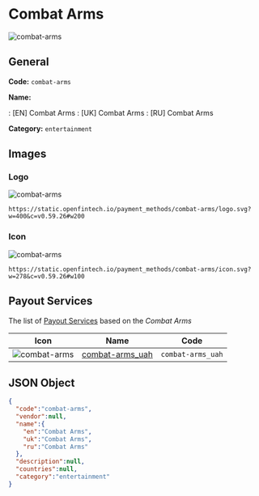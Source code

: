 
# Combat Arms 
![combat-arms](https://static.openfintech.io/payment_methods/combat-arms/logo.svg?w=400&c=v0.59.26#w200)  

## General 
**Code:** `combat-arms` 
 
**Name:** 
 
:	[EN] Combat Arms 
:	[UK] Combat Arms 
:	[RU] Combat Arms 
 
**Category:** `entertainment` 
 

## Images 

### Logo 
![combat-arms](https://static.openfintech.io/payment_methods/combat-arms/logo.svg?w=400&c=v0.59.26#w200)  

```
https://static.openfintech.io/payment_methods/combat-arms/logo.svg?w=400&c=v0.59.26#w200
```  

### Icon 
![combat-arms](https://static.openfintech.io/payment_methods/combat-arms/icon.svg?w=278&c=v0.59.26#w100)  

```
https://static.openfintech.io/payment_methods/combat-arms/icon.svg?w=278&c=v0.59.26#w100
```  

## Payout Services 
 
The list of [Payout Services](/payout-services/) based on the _Combat Arms_ 

|Icon|Name|Code| 
|:---:|:---:|:---:| 
|![combat-arms](https://static.openfintech.io/payout_methods/combat-arms/icon.png?w=278&c=v0.59.26#w40) |[combat-arms_uah](/payout-services/combat-arms_uah/)|`combat-arms_uah`| 
 

## JSON Object 

```json
{
  "code":"combat-arms",
  "vendor":null,
  "name":{
    "en":"Combat Arms",
    "uk":"Combat Arms",
    "ru":"Combat Arms"
  },
  "description":null,
  "countries":null,
  "category":"entertainment"
}
```  
